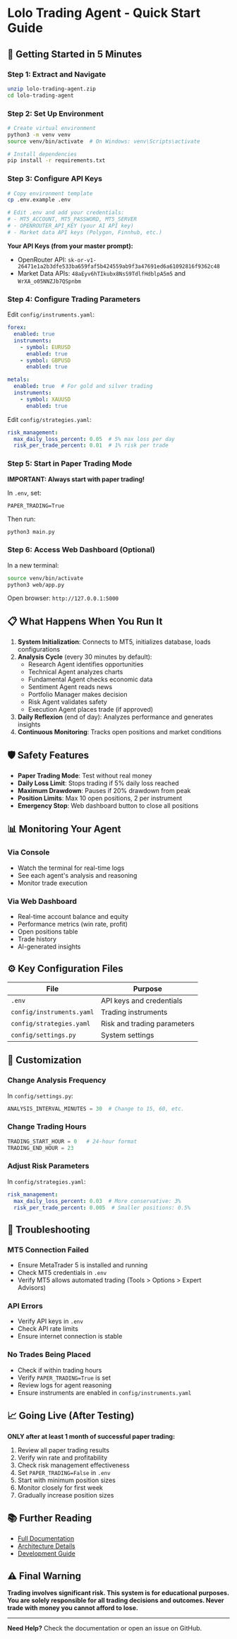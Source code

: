 # Lolo Trading Agent - Quick Start Guide

## 🚀 Getting Started in 5 Minutes

### Step 1: Extract and Navigate

```bash
unzip lolo-trading-agent.zip
cd lolo-trading-agent
```

### Step 2: Set Up Environment

```bash
# Create virtual environment
python3 -m venv venv
source venv/bin/activate  # On Windows: venv\Scripts\activate

# Install dependencies
pip install -r requirements.txt
```

### Step 3: Configure API Keys

```bash
# Copy environment template
cp .env.example .env

# Edit .env and add your credentials:
# - MT5_ACCOUNT, MT5_PASSWORD, MT5_SERVER
# - OPENROUTER_API_KEY (your AI API key)
# - Market data API keys (Polygon, Finnhub, etc.)
```

**Your API Keys (from your master prompt):**
- OpenRouter API: `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`
- Market Data APIs: `48aEyv6hTIkubx8NsS9TdlfHdblpA5m5` and `WrXA_o05NNZJb7QSpnbm`

### Step 4: Configure Trading Parameters

Edit `config/instruments.yaml`:
```yaml
forex:
  enabled: true
  instruments:
    - symbol: EURUSD
      enabled: true
    - symbol: GBPUSD
      enabled: true

metals:
  enabled: true  # For gold and silver trading
  instruments:
    - symbol: XAUUSD
      enabled: true
```

Edit `config/strategies.yaml`:
```yaml
risk_management:
  max_daily_loss_percent: 0.05  # 5% max loss per day
  risk_per_trade_percent: 0.01  # 1% risk per trade
```

### Step 5: Start in Paper Trading Mode

**IMPORTANT: Always start with paper trading!**

In `.env`, set:
```
PAPER_TRADING=True
```

Then run:
```bash
python3 main.py
```

### Step 6: Access Web Dashboard (Optional)

In a new terminal:
```bash
source venv/bin/activate
python3 web/app.py
```

Open browser: `http://127.0.0.1:5000`

## 📋 What Happens When You Run It

1. **System Initialization**: Connects to MT5, initializes database, loads configurations
2. **Analysis Cycle** (every 30 minutes by default):
   - Research Agent identifies opportunities
   - Technical Agent analyzes charts
   - Fundamental Agent checks economic data
   - Sentiment Agent reads news
   - Portfolio Manager makes decision
   - Risk Agent validates safety
   - Execution Agent places trade (if approved)
3. **Daily Reflexion** (end of day): Analyzes performance and generates insights
4. **Continuous Monitoring**: Tracks open positions and market conditions

## 🛡️ Safety Features

- **Paper Trading Mode**: Test without real money
- **Daily Loss Limit**: Stops trading if 5% daily loss reached
- **Maximum Drawdown**: Pauses if 20% drawdown from peak
- **Position Limits**: Max 10 open positions, 2 per instrument
- **Emergency Stop**: Web dashboard button to close all positions

## 📊 Monitoring Your Agent

### Via Console
- Watch the terminal for real-time logs
- See each agent's analysis and reasoning
- Monitor trade execution

### Via Web Dashboard
- Real-time account balance and equity
- Performance metrics (win rate, profit)
- Open positions table
- Trade history
- AI-generated insights

## ⚙️ Key Configuration Files

| File | Purpose |
|------|---------|
| `.env` | API keys and credentials |
| `config/instruments.yaml` | Trading instruments |
| `config/strategies.yaml` | Risk and trading parameters |
| `config/settings.py` | System settings |

## 🔧 Customization

### Change Analysis Frequency
In `config/settings.py`:
```python
ANALYSIS_INTERVAL_MINUTES = 30  # Change to 15, 60, etc.
```

### Change Trading Hours
```python
TRADING_START_HOUR = 0   # 24-hour format
TRADING_END_HOUR = 23
```

### Adjust Risk Parameters
In `config/strategies.yaml`:
```yaml
risk_management:
  max_daily_loss_percent: 0.03  # More conservative: 3%
  risk_per_trade_percent: 0.005  # Smaller positions: 0.5%
```

## 🐛 Troubleshooting

### MT5 Connection Failed
- Ensure MetaTrader 5 is installed and running
- Check MT5 credentials in `.env`
- Verify MT5 allows automated trading (Tools > Options > Expert Advisors)

### API Errors
- Verify API keys in `.env`
- Check API rate limits
- Ensure internet connection is stable

### No Trades Being Placed
- Check if within trading hours
- Verify `PAPER_TRADING=True` is set
- Review logs for agent reasoning
- Ensure instruments are enabled in `config/instruments.yaml`

## 📈 Going Live (After Testing)

**ONLY after at least 1 month of successful paper trading:**

1. Review all paper trading results
2. Verify win rate and profitability
3. Check risk management effectiveness
4. Set `PAPER_TRADING=False` in `.env`
5. Start with minimum position sizes
6. Monitor closely for first week
7. Gradually increase position sizes

## 📚 Further Reading

- [Full Documentation](docs/01_introduction.md)
- [Architecture Details](docs/04_architecture.md)
- [Development Guide](docs/06_development.md)

## ⚠️ Final Warning

**Trading involves significant risk. This system is for educational purposes. You are solely responsible for all trading decisions and outcomes. Never trade with money you cannot afford to lose.**

---

**Need Help?** Check the documentation or open an issue on GitHub.

